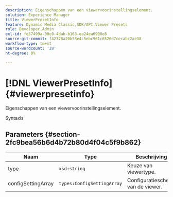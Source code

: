 ```yaml
---
description: Eigenschappen van een viewervoorinstellingselement.
solution: Experience Manager
title: ViewerPresetInfo
feature: Dynamic Media Classic,SDK/API,Viewer Presets
role: Developer,Admin
exl-id: fe57499a-00c0-4dab-b163-ea24ea6998e8
source-git-commit: f42378a20b58e4c5ebc961c6526d7cecabc2ae38
workflow-type: tm+mt
source-wordcount: '28'
ht-degree: 0%

---
```


# [!DNL ViewerPresetInfo]{#viewerpresetinfo}

Eigenschappen van een viewervoorinstellingselement.

Syntaxis

## Parameters {#section-2fc9bea56b6d4b72b80d4f04c5f9b862}

| Naam | Type | Beschrijving |
|---|---|---|
| type | `xsd:string` | Keuze van viewertype. |
| configSettingArray | `types:ConfigSettingArray` | Configuratiescherm van de viewer. |
